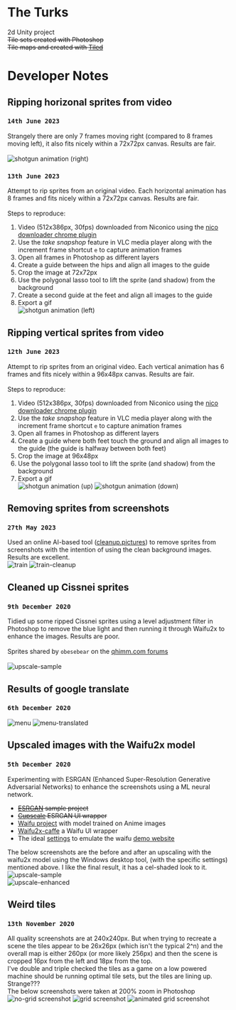 # The Turks
2d Unity project \
~~Tile sets created with Photoshop~~ \
~~Tile maps and created with [Tiled](https://www.mapeditor.org/)~~

# Developer Notes

## Ripping horizonal sprites from video

### `14th June 2023`
Strangely there are only 7 frames moving right (compared to 8 frames moving left), it also fits nicely within a 72x72px canvas. Results are fair. \
\
![shotgun animation (right)](/assets/sprites/shotgun/right.gif)
### `13th June 2023`
Attempt to rip sprites from an original video. Each horizontal animation has 8 frames and fits nicely within a 72x72px canvas. Results are fair. \
\
Steps to reproduce:
1. Video (512x386px, 30fps) downloaded from Niconico using the [nico downloader chrome plugin](https://chrome.google.com/webstore/detail/nico-downloader/dncjcadpoakefjpnabimpalenliehbig)
2. Use the _take snapshop_ feature in VLC media player along with the increment frame shortcut `e` to capture animation frames
3. Open all frames in Photoshop as different layers
4. Create a guide between the hips and align all images to the guide
5. Crop the image at 72x72px
6. Use the polygonal lasso tool to lift the sprite (and shadow) from the background
7. Create a second guide at the feet and align all images to the guide
8. Export a gif
\
![shotgun animation (left)](/assets/sprites/shotgun/left.gif)

## Ripping vertical sprites from video
### `12th June 2023`
Attempt to rip sprites from an original video. Each vertical animation has 6 frames and fits nicely within a 96x48px canvas. Results are fair. \
\
Steps to reproduce:
1. Video (512x386px, 30fps) downloaded from Niconico using the [nico downloader chrome plugin](https://chrome.google.com/webstore/detail/nico-downloader/dncjcadpoakefjpnabimpalenliehbig)
2. Use the _take snapshop_ feature in VLC media player along with the increment frame shortcut `e` to capture animation frames
3. Open all frames in Photoshop as different layers
4. Create a guide where both feet touch the ground and align all images to the guide (the guide is halfway between both feet)
5. Crop the image at 96x48px
6. Use the polygonal lasso tool to lift the sprite (and shadow) from the background
7. Export a gif
\
![shotgun animation (up)](/assets/sprites/shotgun/up.gif)
![shotgun animation (down)](/assets/sprites/shotgun/down.gif)

## Removing sprites from screenshots
### `27th May 2023`
Used an online AI-based tool ([cleanup.pictures](https://cleanup.pictures/)) to remove sprites from screenshots with the intention of using the clean background images. Results are excellent.
\
![train](/screenshots/train.jpg)
![train-cleanup](/screenshots/train_cleanup.jpg)

## Cleaned up Cissnei sprites
### `9th December 2020`
Tidied up some ripped Cissnei sprites using a level adjustment filter in Photoshop to remove the blue light and then running it through Waifu2x to enhance the images. Results are poor.
\
\
Sprites shared by `obesebear` on the [qhimm.com forums](https://forums.qhimm.com/index.php?topic=19983.0)
\
\
![upscale-sample](/assets/sprites/cissnei-example.png)

## Results of google translate
### `6th December 2020`
![menu](/assets/ui/menu.png)
![menu-translated](/assets/ui/menu-translated.png)

## Upscaled images with the Waifu2x model
### `5th December 2020`
Experimenting with ESRGAN (Enhanced Super-Resolution Generative Adversarial Networks) to enhance the screenshots using a ML neural network.

- ~~[ESRGAN](https://github.com/JoeyBallentine/ESRGAN) sample project~~
- ~~[Cupscale](https://github.com/n00mkrad/cupscale) ESRGAN UI wrapper~~
- [Waifu project](https://github.com/nagadomi/waifu2x) with model trained on Anime images
- [Waifu2x-caffe](https://github.com/lltcggie/waifu2x-caffe) a Waifu UI wrapper
- The ideal [settings](https://github.com/nagadomi/waifu2x/issues/201) to emulate the waifu [demo website](http://waifu2x.udp.jp/)


The below screenshots are the before and after an upscaling with the waifu2x model using the Windows desktop tool, (with the specific settings) mentioned above. I like the final result, it has a cel-shaded look to it.
\
![upscale-sample](/screenshots/upscale-sample.jpg)
\
![upscale-enhanced](/screenshots/upscale-enhanced.png)

## Weird tiles
### `13th November 2020`
All quality screenshots are at 240x240px. But when trying to recreate a scene the tiles appear to be 26x26px (which isn't the typical 2^n) and the overall map is either 260px (or more likely 256px) and then the scene is cropped 16px from the left and 18px from the top. 
\
I've double and triple checked the tiles as a game on a low powered machine should be running optimal tile sets, but the tiles are lining up. Strange???
\
The below screenshots were taken at 200% zoom in Photoshop
![no-grid screenshot](/screenshots/no-grid.png)
![grid screenshot](/screenshots/grid.png)
![animated grid screenshot](/screenshots/animated-grid.gif)
